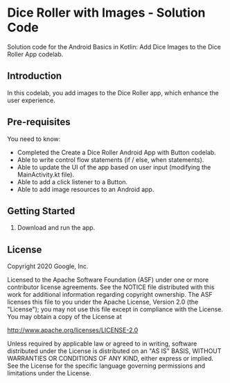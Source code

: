 Dice Roller with Images - Solution Code
=======================================

Solution code for the Android Basics in Kotlin: Add Dice Images to the Dice Roller App codelab.

Introduction
------------
In this codelab, you add images to the Dice Roller app, which enhance the user experience.

Pre-requisites
--------------

You need to know:
- Completed the Create a Dice Roller Android App with Button codelab.
- Able to write control flow statements (if / else, when statements).
- Able to update the UI of the app based on user input (modifying the MainActivity.kt file).
- Able to add a click listener to a Button.
- Able to add image resources to an Android app.


Getting Started
---------------

1. Download and run the app.

License
-------

Copyright 2020 Google, Inc.

Licensed to the Apache Software Foundation (ASF) under one or more contributor
license agreements.  See the NOTICE file distributed with this work for
additional information regarding copyright ownership.  The ASF licenses this
file to you under the Apache License, Version 2.0 (the "License"); you may not
use this file except in compliance with the License.  You may obtain a copy of
the License at

  http://www.apache.org/licenses/LICENSE-2.0

Unless required by applicable law or agreed to in writing, software
distributed under the License is distributed on an "AS IS" BASIS, WITHOUT
WARRANTIES OR CONDITIONS OF ANY KIND, either express or implied.  See the
License for the specific language governing permissions and limitations under
the License.